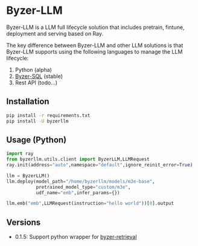 # Byzer-LLM

Byzer-LLM is a LLM full lifecycle solution that includes pretrain, fintune, deployment and serving based on Ray.

The key difference between Byzer-LLM and other LLM solutions is that Byzer-LLM supports using
the following languages to manage the LLM lifecycle:

1. Python (alpha)
2. [Byzer-SQL](https://github.com/byzer-org/byzer-lang) (stable)
3. Rest API (todo...)

## Installation

```bash
pip install -r requirements.txt
pip install -U byzerllm
```

## Usage (Python)

```python
import ray
from byzerllm.utils.client import ByzerLLM,LLMRequest
ray.init(address="auto",namespace="default",ignore_reinit_error=True)

llm = ByzerLLM()
llm.deploy(model_path="/home/byzerllm/models/m3e-base",
           pretrained_model_type="custom/m3e",
           udf_name="emb",infer_params={})

llm.emb("emb",LLMRequest(instruction="hello world"))[0].output
```

## Versions

- 0.1.5: Support python wrapper for [byzer-retrieval](https://github.com/allwefantasy/byzer-retrieval)



